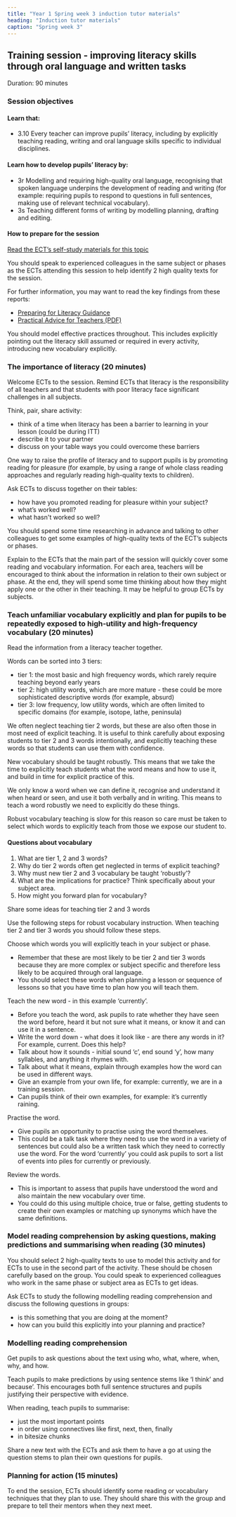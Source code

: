 ```yaml
---
title: "Year 1 Spring week 3 induction tutor materials"
heading: "Induction tutor materials"
caption: "Spring week 3"
---
```


## Training session - improving literacy skills through oral language and written tasks

Duration: 90 minutes

### Session objectives

#### Learn that:

- 3.10 Every teacher can improve pupils’ literacy, including by explicitly teaching reading, writing and oral language skills specific to individual disciplines.

#### Learn how to develop pupils’ literacy by:

- 3r Modelling and requiring high-quality oral language, recognising that spoken language underpins the development of reading and writing (for example: requiring pupils to respond to questions in full sentences, making use of relevant technical vocabulary).
- 3s Teaching different forms of writing by modelling planning, drafting and editing.

#### How to prepare for the session

[Read the ECT’s self-study materials for this topic](/education-development-trust/year-1-the-importance-of-subject-and-curriculum-knowledge/spring-week-3-ect-instructions)

You should speak to experienced colleagues in the same subject or phases as the ECTs attending this session to help identify 2 high quality texts for the session.

For further information, you may want to read the key findings from these reports:

- [Preparing for Literacy Guidance](https://educationendowmentfoundation.org.uk/education-evidence/guidance-reports/literacy-early-years)
- [Practical Advice for Teachers (PDF)](https://files.eric.ed.gov/fulltext/ED489535.pdf)

You should model effective practices throughout. This includes explicitly pointing out the literacy skill assumed or required in every activity, introducing new vocabulary explicitly.

### The importance of literacy (20 minutes)

Welcome ECTs to the session. Remind ECTs that literacy is the responsibility of all teachers and that students with poor literacy face significant challenges in all subjects.

Think, pair, share activity:

- think of a time when literacy has been a barrier to learning in your lesson (could be during ITT)
- describe it to your partner
- discuss on your table ways you could overcome these barriers

One way to raise the profile of literacy and to support pupils is by promoting reading for pleasure (for example, by using a range of whole class reading approaches and regularly reading high-quality texts to children).

Ask ECTs to discuss together on their tables:

- how have you promoted reading for pleasure within your subject?
- what’s worked well?
- what hasn't worked so well?

You should spend some time researching in advance and talking to other colleagues to get some examples of high-quality texts of the ECT’s subjects or phases.

Explain to the ECTs that the main part of the session will quickly cover some reading and vocabulary information. For each area, teachers will be encouraged to think about the information in relation to their own subject or phase. At the end, they will spend some time thinking about how they might apply one or the other in their teaching. It may be helpful to group ECTs by subjects.

### Teach unfamiliar vocabulary explicitly and plan for pupils to be repeatedly exposed to high-utility and high-frequency vocabulary (20 minutes)

Read the information from a literacy teacher together.

Words can be sorted into 3 tiers:

- tier 1: the most basic and high frequency words, which rarely require teaching beyond early years
- tier 2: high utility words, which are more mature - these could be more sophisticated descriptive words (for example, absurd)
- tier 3: low frequency, low utility words, which are often limited to specific domains (for example, isotope, lathe, peninsula)

We often neglect teaching tier 2 words, but these are also often those in most need of explicit teaching. It is useful to think carefully about exposing students to tier 2 and 3 words intentionally, and explicitly teaching these words so that students can use them with confidence.

New vocabulary should be taught robustly. This means that we take the time to explicitly teach students what the word means and how to use it, and build in time for explicit practice of this.

We only know a word when we can define it, recognise and understand it when heard or seen, and use it both verbally and in writing. This means to teach a word robustly we need to explicitly do these things.

Robust vocabulary teaching is slow for this reason so care must be taken to select which words to explicitly teach from those we expose our student to.

#### Questions about vocabulary

1. What are tier 1, 2 and 3 words?
2. Why do tier 2 words often get neglected in terms of explicit teaching?
3. Why must new tier 2 and 3 vocabulary be taught ‘robustly’?
4. What are the implications for practice? Think specifically about your subject area. 
5. How might you forward plan for vocabulary?

Share some ideas for teaching tier 2 and 3 words

Use the following steps for robust vocabulary instruction. When teaching tier 2 and tier 3 words you should follow these steps.

Choose which words you will explicitly teach in your subject or phase.

- Remember that these are most likely to be tier 2 and tier 3 words because they are more complex or subject specific and therefore less likely to be acquired through oral language.
- You should select these words when planning a lesson or sequence of lessons so that you have time to plan how you will teach them. 
 
Teach the new word - in this example ‘currently’.

- Before you teach the word, ask pupils to rate whether they have seen the word before, heard it but not sure what it means, or know it and can use it in a sentence.
- Write the word down - what does it look like - are there any words in it? For example, current. Does this help?
- Talk about how it sounds - initial sound ‘c’, end sound ‘y’, how many syllables, and anything it rhymes with.
- Talk about what it means, explain through examples how the word can be used in different ways.
- Give an example from your own life, for example: currently, we are in a training session.
- Can pupils think of their own examples, for example: it’s currently raining.
  
Practise the word.

- Give pupils an opportunity to practise using the word themselves.
- This could be a talk task where they need to use the word in a variety of sentences but could also be a written task which they need to correctly use the word. For the word ‘currently’ you could ask pupils to sort a list of events into piles for currently or previously.

Review the words.

- This is important to assess that pupils have understood the word and also maintain the new vocabulary over time.
- You could do this using multiple choice, true or false, getting students to create their own examples or matching up synonyms which have the same definitions.

### Model reading comprehension by asking questions, making predictions and summarising when reading (30 minutes)

You should select 2 high-quality texts to use to model this activity and for ECTs to use in the second part of the activity. These should be chosen carefully based on the group. You could speak to experienced colleagues who work in the same phase or subject area as ECTs to get ideas.

Ask ECTs to study the following modelling reading comprehension and discuss the following questions in groups:

- is this something that you are doing at the moment?
- how can you build this explicitly into your planning and practice?

### Modelling reading comprehension

Get pupils to ask questions about the text using who, what, where, when, why, and how.

Teach pupils to make predictions by using sentence stems like ‘I think’ and because’. This encourages both full sentence structures and pupils justifying their perspective with evidence.

When reading, teach pupils to summarise:

- just the most important points 
- in order using connectives like first, next, then, finally
- in bitesize chunks

Share a new text with the ECTs and ask them to have a go at using the question stems to plan their own questions for pupils.

### Planning for action (15 minutes)

To end the session, ECTs should identify some reading or vocabulary techniques that they plan to use. They should share this with the group and prepare to tell their mentors when they next meet.